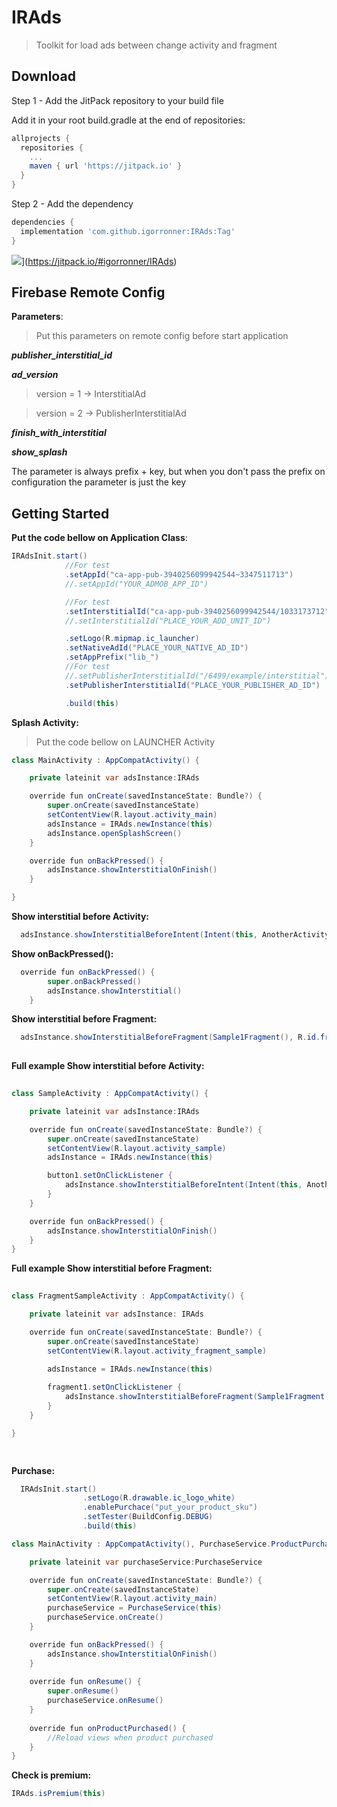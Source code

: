 # IRAds 


> Toolkit for load ads between change activity and fragment

Download
--------

Step 1 - Add the JitPack repository to your build file

Add it in your root build.gradle at the end of repositories:

```groovy
allprojects {
  repositories {
    ...
    maven { url 'https://jitpack.io' }
  }
}
```

Step 2 - Add the dependency

```groovy
dependencies {
  implementation 'com.github.igorronner:IRAds:Tag'
}
```

![](https://jitpack.io/v/igorronner/IRAds.svg)](https://jitpack.io/#igorronner/IRAds)

Firebase Remote Config
--------

**Parameters**:

> Put this parameters on remote config before start application

***publisher_interstitial_id***

***ad_version***
  > version = 1 -> InterstitialAd

  > version = 2 -> PublisherInterstitialAd

***finish_with_interstitial***

***show_splash***

The parameter is always prefix + key, but when you don't pass the prefix on configuration the parameter is just the key


Getting Started
--------

**Put the code bellow on Application Class**:

```java
IRAdsInit.start()
            //For test
            .setAppId("ca-app-pub-3940256099942544~3347511713")
            //.setAppId("YOUR_ADMOB_APP_ID")

            //For test
            .setInterstitialId("ca-app-pub-3940256099942544/1033173712")
            //.setInterstitialId("PLACE_YOUR_ADD_UNIT_ID")

            .setLogo(R.mipmap.ic_launcher)
            .setNativeAdId("PLACE_YOUR_NATIVE_AD_ID")
            .setAppPrefix("lib_")
            //For test
            //.setPublisherInterstitialId("/6499/example/interstitial")
            .setPublisherInterstitialId("PLACE_YOUR_PUBLISHER_AD_ID")

            .build(this)

```

**Splash Activity:**

> Put the code bellow on LAUNCHER Activity

```java
class MainActivity : AppCompatActivity() {

    private lateinit var adsInstance:IRAds

    override fun onCreate(savedInstanceState: Bundle?) {
        super.onCreate(savedInstanceState)
        setContentView(R.layout.activity_main)
        adsInstance = IRAds.newInstance(this)
        adsInstance.openSplashScreen()
    }

    override fun onBackPressed() {
        adsInstance.showInterstitialOnFinish()
    }

}

```


**Show interstitial before Activity:**


```java
  adsInstance.showInterstitialBeforeIntent(Intent(this, AnotherActivity::class.java))
```

**Show onBackPressed():**


```java
  override fun onBackPressed() {
        super.onBackPressed()
        adsInstance.showInterstitial()
    }
```

**Show interstitial before Fragment:**

```java
  adsInstance.showInterstitialBeforeFragment(Sample1Fragment(), R.id.frameLayout, this)
  
```

**Full example Show interstitial before Activity:**

```java
 
class SampleActivity : AppCompatActivity() {

    private lateinit var adsInstance:IRAds

    override fun onCreate(savedInstanceState: Bundle?) {
        super.onCreate(savedInstanceState)
        setContentView(R.layout.activity_sample)
        adsInstance = IRAds.newInstance(this)

        button1.setOnClickListener {
            adsInstance.showInterstitialBeforeIntent(Intent(this, AnotherActivity::class.java))
        }
    }

    override fun onBackPressed() {
        adsInstance.showInterstitialOnFinish()
    }
}
```

**Full example Show interstitial before Fragment:**


```java
  
class FragmentSampleActivity : AppCompatActivity() {

    private lateinit var adsInstance: IRAds

    override fun onCreate(savedInstanceState: Bundle?) {
        super.onCreate(savedInstanceState)
        setContentView(R.layout.activity_fragment_sample)

        adsInstance = IRAds.newInstance(this)
        
        fragment1.setOnClickListener {
            adsInstance.showInterstitialBeforeFragment(Sample1Fragment(), R.id.frameLayout, this)
        }
    }

}

 
```


**Purchase:**

```java
  IRAdsInit.start()
                .setLogo(R.drawable.ic_logo_white)
                .enablePurchace("put_your_product_sku")
                .setTester(BuildConfig.DEBUG)
                .build(this)

```


```java
class MainActivity : AppCompatActivity(), PurchaseService.ProductPurchasedListener {

    private lateinit var purchaseService:PurchaseService

    override fun onCreate(savedInstanceState: Bundle?) {
        super.onCreate(savedInstanceState)
        setContentView(R.layout.activity_main)
        purchaseService = PurchaseService(this)
        purchaseService.onCreate()
    }

    override fun onBackPressed() {
        adsInstance.showInterstitialOnFinish()
    }
    
    override fun onResume() {
        super.onResume()
        purchaseService.onResume()
    }
    
    override fun onProductPurchased() {
        //Reload views when product purchased
    }
}

```

**Check is premium:**


```java
IRAds.isPremium(this)

```


